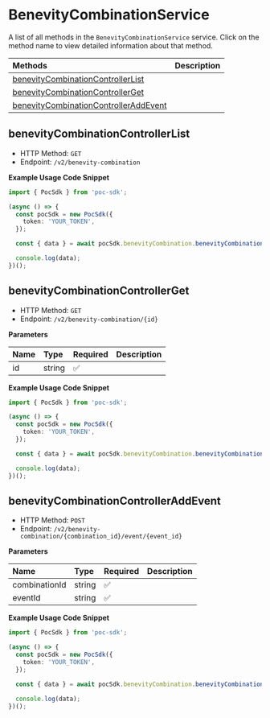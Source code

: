 # BenevityCombinationService

A list of all methods in the `BenevityCombinationService` service. Click on the method name to view detailed information about that method.

| Methods                                                                         | Description |
| :------------------------------------------------------------------------------ | :---------- |
| [benevityCombinationControllerList](#benevitycombinationcontrollerlist)         |             |
| [benevityCombinationControllerGet](#benevitycombinationcontrollerget)           |             |
| [benevityCombinationControllerAddEvent](#benevitycombinationcontrolleraddevent) |             |

## benevityCombinationControllerList

- HTTP Method: `GET`
- Endpoint: `/v2/benevity-combination`

**Example Usage Code Snippet**

```typescript
import { PocSdk } from 'poc-sdk';

(async () => {
  const pocSdk = new PocSdk({
    token: 'YOUR_TOKEN',
  });

  const { data } = await pocSdk.benevityCombination.benevityCombinationControllerList();

  console.log(data);
})();
```

## benevityCombinationControllerGet

- HTTP Method: `GET`
- Endpoint: `/v2/benevity-combination/{id}`

**Parameters**

| Name | Type   | Required | Description |
| :--- | :----- | :------- | :---------- |
| id   | string | ✅       |             |

**Example Usage Code Snippet**

```typescript
import { PocSdk } from 'poc-sdk';

(async () => {
  const pocSdk = new PocSdk({
    token: 'YOUR_TOKEN',
  });

  const { data } = await pocSdk.benevityCombination.benevityCombinationControllerGet('id');

  console.log(data);
})();
```

## benevityCombinationControllerAddEvent

- HTTP Method: `POST`
- Endpoint: `/v2/benevity-combination/{combination_id}/event/{event_id}`

**Parameters**

| Name          | Type   | Required | Description |
| :------------ | :----- | :------- | :---------- |
| combinationId | string | ✅       |             |
| eventId       | string | ✅       |             |

**Example Usage Code Snippet**

```typescript
import { PocSdk } from 'poc-sdk';

(async () => {
  const pocSdk = new PocSdk({
    token: 'YOUR_TOKEN',
  });

  const { data } = await pocSdk.benevityCombination.benevityCombinationControllerAddEvent('combination_id', 'event_id');

  console.log(data);
})();
```

<!-- This file was generated by liblab | https://liblab.com/ -->
